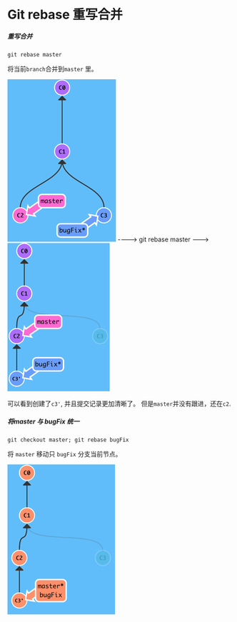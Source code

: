 # Git rebase 重写合并

##### 重写合并

```
git rebase master
```

将当前`branch`合并到`master` 里。

![](/assets/img_rebase.png)       ----&gt;  git rebase master ---&gt;  ![](/assets/img_rebase_2.png)

可以看到创建了`c3'`,  并且提交记录更加清晰了。 但是`master`并没有跟进，还在`c2`.

##### 将master 与 bugFix 统一

```
git checkout master; git rebase bugFix
```

将 `master` 移动只 `bugFix` 分支当前节点。

![](/assets/img_rebase_3.png)

##### 



